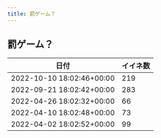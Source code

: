 ```yaml
---
title: 罰ゲーム？
---
```

## 罰ゲーム？

|日付|イイネ数|
|-|-|
|2022-10-10 18:02:46+00:00|219|
|2022-09-21 18:02:42+00:00|283|
|2022-04-26 18:02:32+00:00|66|
|2022-04-10 18:02:48+00:00|73|
|2022-04-02 18:02:52+00:00|99|
